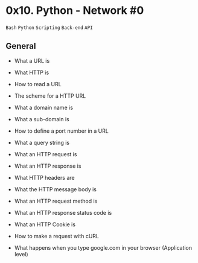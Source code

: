# 0x10. Python - Network #0

`Bash`  `Python`    `Scripting` `Back-end`  `API`

## General

- What a URL is

- What HTTP is

- How to read a URL

- The scheme for a HTTP URL

- What a domain name is

- What a sub-domain is

- How to define a port number in a URL

- What a query string is

- What an HTTP request is

- What an HTTP response is

- What HTTP headers are

- What the HTTP message body is

- What an HTTP request method is

- What an HTTP response status code is

- What an HTTP Cookie is

- How to make a request with cURL

- What happens when you type google.com in your browser (Application level)